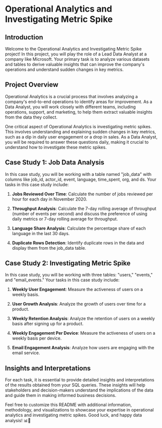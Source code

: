 # Operational Analytics and Investigating Metric Spike

## Introduction

Welcome to the Operational Analytics and Investigating Metric Spike project! In this project, you will play the role of a Lead Data Analyst at a company like Microsoft. Your primary task is to analyze various datasets and tables to derive valuable insights that can improve the company's operations and understand sudden changes in key metrics.

## Project Overview

Operational Analytics is a crucial process that involves analyzing a company's end-to-end operations to identify areas for improvement. As a Data Analyst, you will work closely with different teams, including operations, support, and marketing, to help them extract valuable insights from the data they collect.

One critical aspect of Operational Analytics is investigating metric spikes. This involves understanding and explaining sudden changes in key metrics, such as a dip in daily user engagement or a drop in sales. As a Data Analyst, you will be required to answer these questions daily, making it crucial to understand how to investigate these metric spikes.

## Case Study 1: Job Data Analysis

In this case study, you will be working with a table named "job_data" with columns like job_id, actor_id, event, language, time_spent, org, and ds. Your tasks in this case study include:

1. **Jobs Reviewed Over Time**: Calculate the number of jobs reviewed per hour for each day in November 2020.

2. **Throughput Analysis**: Calculate the 7-day rolling average of throughput (number of events per second) and discuss the preference of using daily metrics or 7-day rolling average for throughput.

3. **Language Share Analysis**: Calculate the percentage share of each language in the last 30 days.

4. **Duplicate Rows Detection**: Identify duplicate rows in the data and display them from the job_data table.

## Case Study 2: Investigating Metric Spike

In this case study, you will be working with three tables: "users," "events," and "email_events." Your tasks in this case study include:

1. **Weekly User Engagement**: Measure the activeness of users on a weekly basis.

2. **User Growth Analysis**: Analyze the growth of users over time for a product.

3. **Weekly Retention Analysis**: Analyze the retention of users on a weekly basis after signing up for a product.

4. **Weekly Engagement Per Device**: Measure the activeness of users on a weekly basis per device.

5. **Email Engagement Analysis**: Analyze how users are engaging with the email service.

## Insights and Interpretations

For each task, it is essential to provide detailed insights and interpretations of the results obtained from your SQL queries. These insights will help stakeholders and decision-makers understand the implications of the data and guide them in making informed business decisions.

Feel free to customize this README with additional information, methodology, and visualizations to showcase your expertise in operational analytics and investigating metric spikes. Good luck, and happy data analysis! 📊🚀

